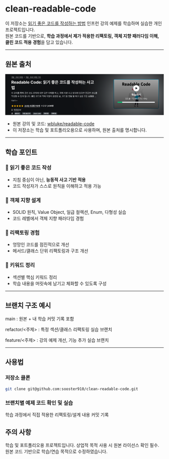 # clean-readable-code

이 저장소는 [읽기 좋은 코드를 작성하는 방법](https://github.com/wbluke/readable-code/tree/main) 인프런 강의 예제를 학습하며 실습한 개인 프로젝트입니다.  
원본 코드를 기반으로, **학습 과정에서 제가 적용한 리팩토링, 객체 지향 패러다임 이해, 클린 코드 적용 경험**을 담고 있습니다.

---

## 원본 출처
![](./img.png)
- 원본 강의 및 코드: [wbluke/readable-code](https://github.com/wbluke/readable-code/tree/main)
- 이 저장소는 학습 및 포트폴리오용으로 사용하며, 원본 출처를 명시합니다.

---

## 학습 포인트

### 📖 읽기 좋은 코드 작성
- 지침 중심이 아닌, **능동적 사고 기반 적용**
- 코드 작성자가 스스로 원칙을 이해하고 적용 가능

### 🧩 객체 지향 설계
- SOLID 원칙, Value Object, 일급 컬렉션, Enum, 다형성 실습
- 코드 레벨에서 객체 지향 패러다임 경험

### 🔄 리팩토링 경험
- 엉망인 코드를 점진적으로 개선
- 메서드/클래스 단위 리팩토링과 구조 개선

### 📝 키워드 정리
- 섹션별 핵심 키워드 정리
- 학습 내용을 머릿속에 남기고 체화할 수 있도록 구성

---

## 브랜치 구조 예시

main : 원본 + 내 학습 커밋 기록 포함

refactor/<주제> : 특정 섹션/클래스 리팩토링 실습 브랜치

feature/<주제> : 강의 예제 개선, 기능 추가 실습 브랜치

---

## 사용법

### 저장소 클론

```bash
git clone git@github.com:sooster910/clean-readable-code.git
```

### 브랜치별 예제 코드 확인 및 실습

학습 과정에서 직접 적용한 리팩토링/설계 내용 커밋 기록

## 주의 사항

학습 및 포트폴리오용 프로젝트입니다.
상업적 목적 사용 시 원본 라이선스 확인 필수.
원본 코드 기반으로 학습/연습 목적으로 수정하였습니다.